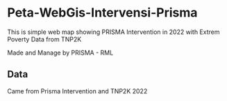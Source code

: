 # Peta-WebGis-Intervensi-Prisma

This is simple web map showing PRISMA Intervention in 2022 with Extrem Poverty Data from TNP2K

Made and Manage by PRISMA - RML

## Data

Came from Prisma Intervention and TNP2K 2022
